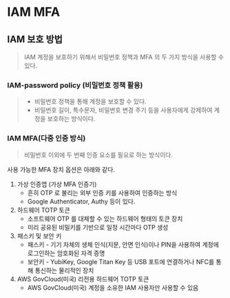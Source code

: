 # IAM MFA

## IAM 보호 방법
> IAM 계정을 보호하기 위해서 비밀번호 정책과 MFA 의 두 가지 방식을 사용할 수 있다.

### IAM-password policy (비밀번호 정책 활용)
> * 비밀번호 정책을 통해 계정을 보호할 수 있다. 
> * 비밀번호 길이, 특수문자, 비밀번호 변경 주기 등을 사용자에게 강제하여 계정을 보호하는 방식이다.

### IAM MFA(다중 인증 방식)
> 비밀번호 이외에 두 번째 인증 요소를 필요로 하는 방식이다.

사용 가능한 MFA 장치 옵션은 아래와 같다.

1. 가상 인증앱 (가상 MFA 인증기)
    * 흔히 OTP 로 불리는 외부 인증 키를 사용하여 인증하는 방식
    * Google Authenticator, Authy 등이 있다.
2. 하드웨어 TOTP 토큰
    * 소프트웨어 OTP 를 대체할 수 있는 하드웨어 형태의 토큰 장치
    * 미리 공유된 비밀키를 기반으로 일정 시간마다 OTP 생성
3. 패스키 및 보안 키
    * 패스키 - 기기 자체의 생체 인식(지문, 안면 인식)이나 PIN을 사용하여 계정에 로그인하는 암호화된 자격 증명
    * 보안키 - YubiKey, Google Titan Key 등 USB 포트에 연결하거나 NFC를 통해 통신하는 물리적인 장치
4. AWS GovCloud(미국) 리전용 하드웨어 TOTP 토큰
    * AWS GovCloud(미국) 계정을 소유한 IAM 사용자만 사용할 수 있음


